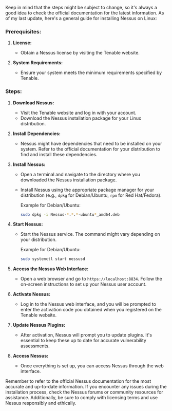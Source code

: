 Keep in mind that the steps might be subject to change, so it's always a good idea to check the official documentation for the latest information. As of my last update, here's a general guide for installing Nessus on Linux:

### Prerequisites:

1. **License:**
   - Obtain a Nessus license by visiting the Tenable website.

2. **System Requirements:**
   - Ensure your system meets the minimum requirements specified by Tenable.

### Steps:

1. **Download Nessus:**
   - Visit the Tenable website and log in with your account.
   - Download the Nessus installation package for your Linux distribution.

2. **Install Dependencies:**
   - Nessus might have dependencies that need to be installed on your system. Refer to the official documentation for your distribution to find and install these dependencies.

3. **Install Nessus:**
   - Open a terminal and navigate to the directory where you downloaded the Nessus installation package.
   - Install Nessus using the appropriate package manager for your distribution (e.g., `dpkg` for Debian/Ubuntu, `rpm` for Red Hat/Fedora).

      Example for Debian/Ubuntu:
      ```bash
      sudo dpkg -i Nessus-*.*.*-ubuntu*_amd64.deb
      ```

4. **Start Nessus:**
   - Start the Nessus service. The command might vary depending on your distribution.

      Example for Debian/Ubuntu:
      ```bash
      sudo systemctl start nessusd
      ```

5. **Access the Nessus Web Interface:**
   - Open a web browser and go to `https://localhost:8834`. Follow the on-screen instructions to set up your Nessus user account.

6. **Activate Nessus:**
   - Log in to the Nessus web interface, and you will be prompted to enter the activation code you obtained when you registered on the Tenable website.

7. **Update Nessus Plugins:**
   - After activation, Nessus will prompt you to update plugins. It's essential to keep these up to date for accurate vulnerability assessments.

8. **Access Nessus:**
   - Once everything is set up, you can access Nessus through the web interface.

Remember to refer to the official Nessus documentation for the most accurate and up-to-date information. If you encounter any issues during the installation process, check the Nessus forums or community resources for assistance. Additionally, be sure to comply with licensing terms and use Nessus responsibly and ethically.
